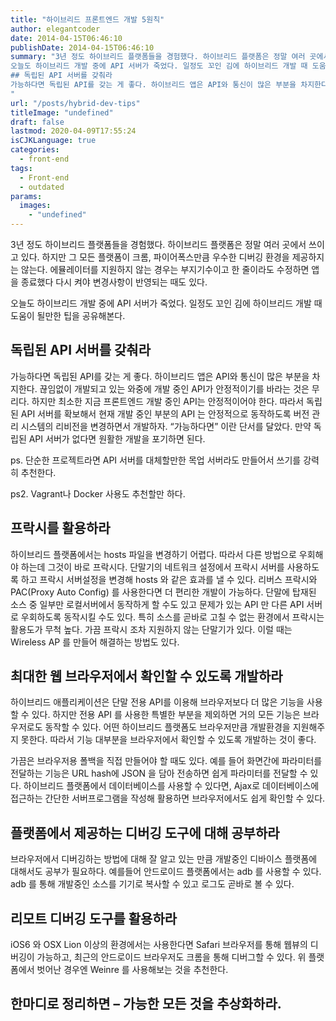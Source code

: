 ```yaml
---
title: "하이브리드 프론트엔드 개발 5원칙"
author: elegantcoder
date: 2014-04-15T06:46:10
publishDate: 2014-04-15T06:46:10
summary: "3년 정도 하이브리드 플랫폼들을 경험했다. 하이브리드 플랫폼은 정말 여러 곳에서 쓰이고 있다. 하지만 그 모든 플랫폼이 크롬, 파이어폭스만큼 우수한 디버깅 환경을 제공하지는 않는다. 에뮬레이터를 지원하지 않는 경우는 부지기수이고 한 줄이라도 수정하면 앱을 종료했다 다시 켜야 변경사항이 반영되는 때도 있다.
오늘도 하이브리드 개발 중에 API 서버가 죽었다. 일정도 꼬인 김에 하이브리드 개발 때 도움이 될만한 팁을 공유해본다.
## 독립된 API 서버를 갖춰라
가능하다면 독립된 API를 갖는 게 좋다. 하이브리드 앱은 API와 통신이 많은 부분을 차지한다. 끊임없이 개발되고 있는 와중에 개발 중인 API가 안정적이기를 바라는 것은 무리다.
"
url: "/posts/hybrid-dev-tips"
titleImage: "undefined"
draft: false
lastmod: 2020-04-09T17:55:24
isCJKLanguage: true
categories:
  - front-end
tags:
  - Front-end
  - outdated
params:
  images:
    - "undefined"
---
```

3년 정도 하이브리드 플랫폼들을 경험했다. 하이브리드 플랫폼은 정말 여러 곳에서 쓰이고 있다. 하지만 그 모든 플랫폼이 크롬, 파이어폭스만큼 우수한 디버깅 환경을 제공하지는 않는다. 에뮬레이터를 지원하지 않는 경우는 부지기수이고 한 줄이라도 수정하면 앱을 종료했다 다시 켜야 변경사항이 반영되는 때도 있다.

오늘도 하이브리드 개발 중에 API 서버가 죽었다. 일정도 꼬인 김에 하이브리드 개발 때 도움이 될만한 팁을 공유해본다.

독립된 API 서버를 갖춰라
---------------

가능하다면 독립된 API를 갖는 게 좋다. 하이브리드 앱은 API와 통신이 많은 부분을 차지한다. 끊임없이 개발되고 있는 와중에 개발 중인 API가 안정적이기를 바라는 것은 무리다. 하지만 최소한 지금 프론트엔드 개발 중인 API는 안정적이어야 한다. 따라서 독립된 API 서버를 확보해서 현재 개발 중인 부분의 API 는 안정적으로 동작하도록 버전 관리 시스템의 리비전을 변경하면서 개발하자. “가능하다면” 이란 단서를 달았다. 만약 독립된 API 서버가 없다면 원활한 개발을 포기하면 된다.

ps. 단순한 프로젝트라면 API 서버를 대체할만한 목업 서버라도 만들어서 쓰기를 강력히 추천한다.

ps2. Vagrant나 Docker 사용도 추천할만 하다.

프락시를 활용하라
---------

하이브리드 플랫폼에서는 hosts 파일을 변경하기 어렵다. 따라서 다른 방법으로 우회해야 하는데 그것이 바로 프락시다. 단말기의 네트워크 설정에서 프락시 서버를 사용하도록 하고 프락시 서버설정을 변경해 hosts 와 같은 효과를 낼 수 있다. 리버스 프락시와 PAC(Proxy Auto Config) 를 사용한다면 더 편리한 개발이 가능하다. 단말에 탑재된 소스 중 일부만 로컬서버에서 동작하게 할 수도 있고 문제가 있는 API 만 다른 API 서버로 우회하도록 동작시킬 수도 있다. 특히 소스를 곧바로 고칠 수 없는 환경에서 프락시는 활용도가 무척 높다. 가끔 프락시 조차 지원하지 않는 단말기가 있다. 이럴 때는 Wireless AP 를 만들어 해결하는 방법도 있다.

최대한 웹 브라우저에서 확인할 수 있도록 개발하라
---------------------------

하이브리드 애플리케이션은 단말 전용 API를 이용해 브라우저보다 더 많은 기능을 사용할 수 있다. 하지만 전용 API 를 사용한 특별한 부분을 제외하면 거의 모든 기능은 브라우저로도 동작할 수 있다. 어떤 하이브리드 플랫폼도 브라우저만큼 개발환경을 지원해주지 못한다. 따라서 기능 대부분을 브라우저에서 확인할 수 있도록 개발하는 것이 좋다.

가끔은 브라우저용 폴백을 직접 만들어야 할 때도 있다. 예를 들어 화면간에 파라미터를 전달하는 기능은 URL hash에 JSON 을 담아 전송하면 쉽게 파라미터를 전달할 수 있다. 하이브리드 플랫폼에서 데이터베이스를 사용할 수 있다면, Ajax로 데이터베이스에 접근하는 간단한 서버프로그램을 작성해 활용하면 브라우저에서도 쉽게 확인할 수 있다.

플랫폼에서 제공하는 디버깅 도구에 대해 공부하라
--------------------------

브라우저에서 디버깅하는 방법에 대해 잘 알고 있는 만큼 개발중인 디바이스 플랫폼에 대해서도 공부가 필요하다. 예를들어 안드로이드 플랫폼에서는 adb 를 사용할 수 있다. adb 를 통해 개발중인 소스를 기기로 복사할 수 있고 로그도 곧바로 볼 수 있다.

리모트 디버깅 도구를 활용하라
----------------

iOS6 와 OSX Lion 이상의 환경에서는 사용한다면 Safari 브라우저를 통해 웹뷰의 디버깅이 가능하고, 최근의 안드로이드 브라우저도 크롬을 통해 디버그할 수 있다. 위 플랫폼에서 벗어난 경우엔 Weinre 를 사용해보는 것을 추천한다.

한마디로 정리하면 – 가능한 모든 것을 추상화하라.
----------------------------